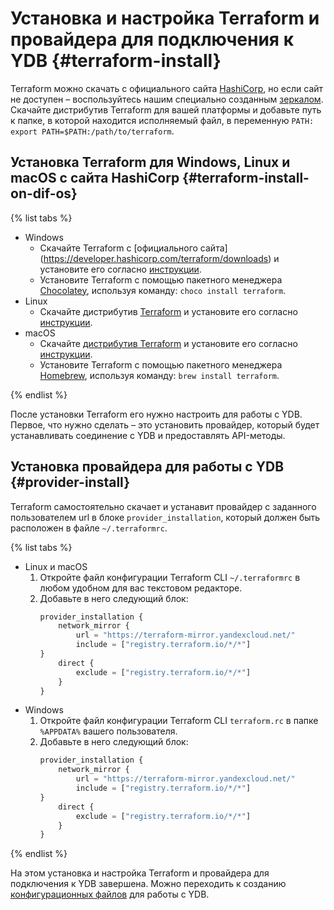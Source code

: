 # Установка и настройка Terraform и провайдера для подключения к YDB {#terraform-install}

Terraform можно скачать с официального сайта [HashiCorp](https://developer.hashicorp.com/terraform/downloads), но если сайт не доступен – воспользуйтесь нашим специально созданным [зеркалом](https://hashicorp-releases.yandexcloud.net/terraform/). Скачайте дистрибутив Terraform для вашей платформы и добавьте путь к папке, в которой находится исполняемый файл, в переменную `PATH: export PATH=$PATH:/path/to/terraform`.


## Установка Terraform для Windows, Linux и macOS с сайта HashiCorp {#terraform-install-on-dif-os}

{% list tabs %}

- Windows
    * Скачайте Terraform с [официального сайта] (https://developer.hashicorp.com/terraform/downloads) и установите его согласно [инструкции](https://developer.hashicorp.com/terraform/tutorials/aws-get-started/install-cli?in=terraform%2Faws-get-started).
    * Установите Terraform с помощью пакетного менеджера [Chocolatey](https://chocolatey.org/install), используя команду: `choco install terraform`.
- Linux
    * Скачайте дистрибутив [Terraform](https://developer.hashicorp.com/terraform/downloads) и установите его согласно [инструкции](https://developer.hashicorp.com/terraform/tutorials/aws-get-started/install-cli?in=terraform%2Faws-get-started).
- macOS
    * Скачайте [дистрибутив Terraform](https://developer.hashicorp.com/terraform/downloads) и установите его согласно [инструкции](https://developer.hashicorp.com/terraform/tutorials/aws-get-started/install-cli?in=terraform%2Faws-get-started).
    * Установите Terraform с помощью пакетного менеджера [Homebrew](https://brew.sh), используя команду: `brew install terraform`.

{% endlist %}

После установки Terraform его нужно настроить для работы с YDB. Первое, что нужно сделать – это установить провайдер, который будет устанавливать соединение с YDB и предоставлять API-методы.


## Установка провайдера для работы с YDB {#provider-install}

Terraform самостоятельно скачает и устанавит провайдер с заданного пользователем url в блоке `provider_installation`, который должен быть расположен в файле `~/.terraformrc`.

{% list tabs %}
- Linux и macOS
    1. Откройте файл конфигурации Terraform CLI `~/.terraformrc` в любом удобном для вас текстовом редакторе.
    2. Добавьте в него следующий блок:
        ```tf
        provider_installation {
            network_mirror {
                url = "https://terraform-mirror.yandexcloud.net/"
                include = ["registry.terraform.io/*/*"]
        }
            direct {
                exclude = ["registry.terraform.io/*/*"]
            }
        }
        ```
- Windows
    1. Откройте файл конфигурации Terraform CLI `terraform.rc` в папке `%APPDATA%` вашего пользователя. 
    2. Добавьте в него следующий блок:    
        ```tf
        provider_installation {
            network_mirror {
                url = "https://terraform-mirror.yandexcloud.net/"
                include = ["registry.terraform.io/*/*"]
        }
            direct {
                exclude = ["registry.terraform.io/*/*"]
            }
        }
        ```    
{% endlist %}

На этом установка и настройка Terraform и провайдера для подключения к YDB завершена. Можно переходить к созданию [конфигурационных файлов](./configure.md) для работы с YDB.